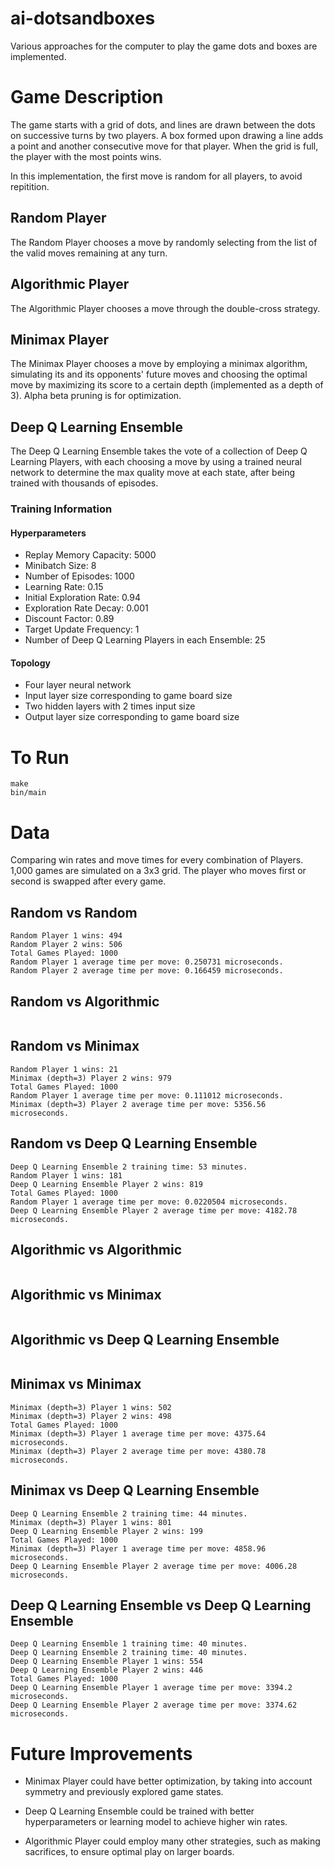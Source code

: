 # ai-dotsandboxes

Various approaches for the computer to play the game dots and boxes are implemented. 

# Game Description

The game starts with a grid of dots, and lines are drawn between the dots on successive turns by two players. 
A box formed upon drawing a line adds a point and another consecutive move for that player. 
When the grid is full, the player with the most points wins. 

In this implementation, the first move is random for all players, to avoid repitition.

## Random Player

The Random Player chooses a move by randomly selecting from the list of the valid moves remaining at any turn. 

## Algorithmic Player

The Algorithmic Player chooses a move through the double-cross strategy. 

## Minimax Player

The Minimax Player chooses a move by employing a minimax algorithm, simulating its and its opponents' future moves and choosing the optimal move by maximizing its score to a certain depth (implemented as a depth of 3). Alpha beta pruning is for optimization. 

## Deep Q Learning Ensemble

The Deep Q Learning Ensemble takes the vote of a collection of Deep Q Learning Players, with each choosing a move by using a trained neural network to determine the max quality move at each state, after being trained with thousands of episodes. 

### Training Information

#### Hyperparameters

- Replay Memory Capacity: 5000
- Minibatch Size: 8
- Number of Episodes: 1000
- Learning Rate: 0.15
- Initial Exploration Rate: 0.94
- Exploration Rate Decay: 0.001
- Discount Factor: 0.89
- Target Update Frequency: 1
- Number of Deep Q Learning Players in each Ensemble: 25

#### Topology

- Four layer neural network
- Input layer size corresponding to game board size
- Two hidden layers with 2 times input size
- Output layer size corresponding to game board size

# To Run

```
make
bin/main
```

# Data

Comparing win rates and move times for every combination of Players. 
1,000 games are simulated on a 3x3 grid. 
The player who moves first or second is swapped after every game. 

## Random vs Random

```
Random Player 1 wins: 494
Random Player 2 wins: 506
Total Games Played: 1000
Random Player 1 average time per move: 0.250731 microseconds.
Random Player 2 average time per move: 0.166459 microseconds.
```

## Random vs Algorithmic

```

```

## Random vs Minimax

```
Random Player 1 wins: 21
Minimax (depth=3) Player 2 wins: 979
Total Games Played: 1000
Random Player 1 average time per move: 0.111012 microseconds.
Minimax (depth=3) Player 2 average time per move: 5356.56 microseconds.
```

## Random vs Deep Q Learning Ensemble

```
Deep Q Learning Ensemble 2 training time: 53 minutes.
Random Player 1 wins: 181
Deep Q Learning Ensemble Player 2 wins: 819
Total Games Played: 1000
Random Player 1 average time per move: 0.0220504 microseconds.
Deep Q Learning Ensemble Player 2 average time per move: 4182.78 microseconds.
```

## Algorithmic vs Algorithmic

```

```

## Algorithmic vs Minimax

```

```

## Algorithmic vs Deep Q Learning Ensemble

```

```

## Minimax vs Minimax

```
Minimax (depth=3) Player 1 wins: 502
Minimax (depth=3) Player 2 wins: 498
Total Games Played: 1000
Minimax (depth=3) Player 1 average time per move: 4375.64 microseconds.
Minimax (depth=3) Player 2 average time per move: 4380.78 microseconds.
```

## Minimax vs Deep Q Learning Ensemble

```
Deep Q Learning Ensemble 2 training time: 44 minutes.
Minimax (depth=3) Player 1 wins: 801
Deep Q Learning Ensemble Player 2 wins: 199
Total Games Played: 1000
Minimax (depth=3) Player 1 average time per move: 4858.96 microseconds.
Deep Q Learning Ensemble Player 2 average time per move: 4006.28 microseconds.
```

## Deep Q Learning Ensemble vs Deep Q Learning Ensemble

```
Deep Q Learning Ensemble 1 training time: 40 minutes.
Deep Q Learning Ensemble 2 training time: 40 minutes.
Deep Q Learning Ensemble Player 1 wins: 554
Deep Q Learning Ensemble Player 2 wins: 446
Total Games Played: 1000
Deep Q Learning Ensemble Player 1 average time per move: 3394.2 microseconds.
Deep Q Learning Ensemble Player 2 average time per move: 3374.62 microseconds.
```

# Future Improvements

- Minimax Player could have better optimization, by taking into account symmetry and previously explored game states. 

- Deep Q Learning Ensemble could be trained with better hyperparameters or learning model to achieve higher win rates. 

- Algorithmic Player could employ many other strategies, such as making sacrifices, to ensure optimal play on larger boards. 